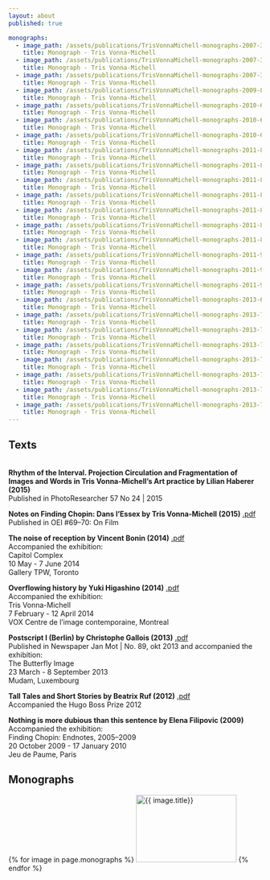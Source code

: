 ```yaml
---
layout: about
published: true

monographs:
  - image_path: /assets/publications/TrisVonnaMichell-monographs-2007-33.jpg
    title: Monograph - Tris Vonna-Michell
  - image_path: /assets/publications/TrisVonnaMichell-monographs-2007-34.jpg
    title: Monograph - Tris Vonna-Michell
  - image_path: /assets/publications/TrisVonnaMichell-monographs-2007-35.jpg
    title: Monograph - Tris Vonna-Michell
  - image_path: /assets/publications/TrisVonnaMichell-monographs-2009-82.jpg
    title: Monograph - Tris Vonna-Michell
  - image_path: /assets/publications/TrisVonnaMichell-monographs-2010-60.jpg
    title: Monograph - Tris Vonna-Michell
  - image_path: /assets/publications/TrisVonnaMichell-monographs-2010-61.jpg
    title: Monograph - Tris Vonna-Michell
  - image_path: /assets/publications/TrisVonnaMichell-monographs-2010-62.jpg
    title: Monograph - Tris Vonna-Michell
  - image_path: /assets/publications/TrisVonnaMichell-monographs-2011-83.jpg
    title: Monograph - Tris Vonna-Michell
  - image_path: /assets/publications/TrisVonnaMichell-monographs-2011-84.jpg
    title: Monograph - Tris Vonna-Michell
  - image_path: /assets/publications/TrisVonnaMichell-monographs-2011-85.jpg
    title: Monograph - Tris Vonna-Michell
  - image_path: /assets/publications/TrisVonnaMichell-monographs-2011-86.jpg
    title: Monograph - Tris Vonna-Michell
  - image_path: /assets/publications/TrisVonnaMichell-monographs-2011-87.jpg
    title: Monograph - Tris Vonna-Michell
  - image_path: /assets/publications/TrisVonnaMichell-monographs-2011-88.jpg
    title: Monograph - Tris Vonna-Michell
  - image_path: /assets/publications/TrisVonnaMichell-monographs-2011-89.jpg
    title: Monograph - Tris Vonna-Michell
  - image_path: /assets/publications/TrisVonnaMichell-monographs-2011-90.jpg
    title: Monograph - Tris Vonna-Michell
  - image_path: /assets/publications/TrisVonnaMichell-monographs-2011-91.jpg
    title: Monograph - Tris Vonna-Michell
  - image_path: /assets/publications/TrisVonnaMichell-monographs-2011-93.jpg
    title: Monograph - Tris Vonna-Michell
  - image_path: /assets/publications/TrisVonnaMichell-monographs-2013-68.jpg
    title: Monograph - Tris Vonna-Michell
  - image_path: /assets/publications/TrisVonnaMichell-monographs-2013-70.jpg
    title: Monograph - Tris Vonna-Michell
  - image_path: /assets/publications/TrisVonnaMichell-monographs-2013-71.jpg
    title: Monograph - Tris Vonna-Michell
  - image_path: /assets/publications/TrisVonnaMichell-monographs-2013-72.jpg
    title: Monograph - Tris Vonna-Michell
  - image_path: /assets/publications/TrisVonnaMichell-monographs-2013-73.jpg
    title: Monograph - Tris Vonna-Michell
  - image_path: /assets/publications/TrisVonnaMichell-monographs-2013-74.jpg
    title: Monograph - Tris Vonna-Michell
  - image_path: /assets/publications/TrisVonnaMichell-monographs-2013-76.jpg
    title: Monograph - Tris Vonna-Michell
  - image_path: /assets/publications/TrisVonnaMichell-monographs-2013-77.jpg
    title: Monograph - Tris Vonna-Michell
---
```


## Texts

<br/>**Rhythm of the Interval. Projection Circulation and Fragmentation of Images and Words in Tris Vonna-Michell’s Art practice by Lilian Haberer (2015)**<br/>
Published in PhotoResearcher 57 No 24 | 2015

**Notes on Finding Chopin: Dans l’Essex by Tris Vonna-Michell (2015)** [.pdf]({{site.baseurl}}/assets/pdf/TrisVM-text-on-filming-Finding-Chopin-published-by-OEI.pdf)<br/>
Published in OEI #69–70: On Film

**The noise of reception by Vincent Bonin (2014)** [.pdf]({{site.baseurl}}/assets/pdf/TrisVM-essay-by-Vincent-Bonin-for-TPW-Toronto.pdf)<br/>
Accompanied the exhibition:<br/>
Capitol Complex<br/>
10 May - 7 June 2014<br/>
Gallery TPW, Toronto

**Overflowing history by Yuki Higashino (2014)** [.pdf]({{site.baseurl}}/assets/pdf/TrisVM-essay-by-Yuki-Higashino-VOX.pdf)<br/>
Accompanied the exhibition:<br/>
Tris Vonna-Michell<br/>
7 February - 12 April 2014<br/>
VOX Centre de l’image contemporaine, Montreal

**Postscript I (Berlin) by Christophe Gallois (2013)** [.pdf]({{site.baseurl}}/assets/pdf/TrisVM-text-by-Christophe-Gallois-MUDAM-text.pdf)<br/>
Published in Newspaper Jan Mot | No. 89, okt 2013 and accompanied the
exhibition:<br/>
The Butterfly Image<br/>
23 March - 8 September 2013<br/>
Mudam, Luxembourg

**Tall Tales and Short Stories by Beatrix Ruf (2012)** [.pdf]({{site.baseurl}}/assets/pdf/TrisVM-essay-by-Beatrix-Ruf-for-Hugo-Boss-Prize-2012-catalogue.pdf)<br/>
Accompanied the Hugo Boss Prize 2012

**Nothing is more dubious than this sentence by Elena Filipovic (2009)** <!--[.pdf]({{site.baseurl}}/assets/pdf/TrisVM-Jeu-de-Paume-Paris.pdf)--><br/>
Accompanied the exhibition:<br/>
Finding Chopin: Endnotes, 2005–2009<br/>
20 October 2009 - 17 January 2010<br/>
Jeu de Paume, Paris

## Monographs
<div class="popup-gallery">
  {% for image in page.monographs %}
    <a href="{{ image.image_path }}"><img src="{{ image.image_path }}" alt="{{ image.title}}" width="200" height="134" /></a>
  {% endfor %}
</div>
<script type="text/javascript">
  $(document).ready(function() {
    $('.popup-gallery').magnificPopup({
      delegate: 'a',
      type: 'image',
      tLoading: 'Loading image #%curr%...',
      mainClass: 'mfp-img-mobile',
      gallery: {
        enabled: true,
        navigateByImgClick: true,
        preload: [0,1] // Will preload 0 - before current, and 1 after the current image
      },
      image: {
        tError: '<a href="%url%">The image #%curr%</a> could not be loaded.',
        titleSrc: function(item) {
          return 'Monograph' + '<small>Tris Vonna-Michell</small>';
        }
      }
    });
  });
</script>
